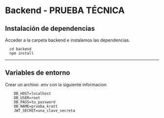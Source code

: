 # Backend - PRUEBA TÉCNICA

## Instalación de dependencias

Acceder a la carpeta backend e instalamos las dependencias.

```
  cd backend
  npm install
```

---

## Variables de entorno

Crear un archivo .env con la siguiente informacion

```
    DB_HOST=localhost
    DB_USER=root
    DB_PASS=tu_password
    DB_NAME=prueba_kratt
    JWT_SECRET=una_clave_secreta
```

